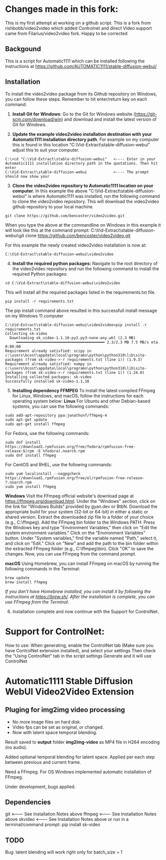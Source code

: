 # Changes made in this fork:
This is my first attempt at working on a github script. This is a fork from rishbobb/video2video which added Controlnet and direct Video support came from Filarius/video2video fork. Happy to be corrected

## Backgound 
This is a script for Automatic1111 which can be installed following the instructions at https://github.com/AUTOMATIC1111/stable-diffusion-webui/ 

## Installation
To install the video2video package from its Github repository on Windows, you can follow these steps. Remember to hit enter/return key on each command:

1. **Install Git for Windows**: Go to the Git for Windows website (https://git-scm.com/download/win) and download and install the latest version of Git for Windows.

2. **Update the example video2video installation destination with your Automatic1111 installation directory path**. For example on my computer this is found in this location "C:\Vid-Extract\stable-diffusion-webui" adjust this to suit your computer.
```shell
C:\>cd "C:\Vid-Extract\stable-diffusion-webui"   <---- Enter in your Automatic1111 installation directory path in the quotations. Then hit enter
C:\Vid-Extract\stable-diffusion-webui            <---- The prompt should now show your
```
3. **Clone the video2video repository to Automatic1111 location on your computer.**
In this example the above "C:\Vid-Extract\stable-diffusion-webui" is where Automatic1111 was installed, run the following command to clone the video2video repository. This will download the video2video github repository to your local machine.
```shell
git clone https://github.com/bencoster/video2video.git
```
When you type the above at the commandline on Windows in this example it will look like this at the command prompt:
C:\Vid-Extract\stable-diffusion-webui\git clone https://github.com/bencoster/video2video.git

For this example the newly created video2video installation is now at:
```shell
C:\Vid-Extract\stable-diffusion-webui\video2video
```
4. **Install the required python packages:** 
Navigate to the root directory of the video2video repository and run the following command to install the required Python packages:
```shell
cd C:\Vid-Extract\stable-diffusion-webui\video2video
```
This will install all the required packages listed in the requirements.txt file.
```shell
pip install -r requirements.txt
```
The pip install command above resulted in this successfull install message on my Windows 11 computer
```shell
C:\Vid-Extract\stable-diffusion-webui\video2video>pip install -r requirements.txt
Collecting sk-video
  Downloading sk_video-1.1.10-py2.py3-none-any.whl (2.3 MB)
     ━━━━━━━━━━━━━━━━━━━━━━━━━━━━━━━━━━━━━━━━ 2.3/2.3 MB 7.5 MB/s eta 0:00:00
Requirement already satisfied: scipy in c:\users\bcost\appdata\local\programs\python\python310\lib\site-packages (from sk-video->-r requirements.txt (line 1)) (1.9.3)
Requirement already satisfied: numpy in c:\users\bcost\appdata\local\programs\python\python310\lib\site-packages (from sk-video->-r requirements.txt (line 1)) (1.24.0)
Installing collected packages: sk-video
Successfully installed sk-video-1.1.10
```
5. **Installing dependency FFMPEG**
To install the latest compiled FFmpeg for Linux, Windows, and macOS, follow the instructions for each operating system below:
**Linux**
For Ubuntu and other Debian-based systems, you can use the following commands:
```shell
sudo add-apt-repository ppa:jonathonf/ffmpeg-4
sudo apt-get update
sudo apt-get install ffmpeg
```
For Fedora, use the following commands:
```shell
sudo dnf install https://download1.rpmfusion.org/free/fedora/rpmfusion-free-release-$(rpm -E %fedora).noarch.rpm
sudo dnf install ffmpeg
```
For CentOS and RHEL, use the following commands:
```shell
sudo yum localinstall --nogpgcheck https://download1.rpmfusion.org/free/el/rpmfusion-free-release-7.noarch.rpm
sudo yum install ffmpeg
```
**Windows**
Visit the FFmpeg official website's download page at https://ffmpeg.org/download.html.
Under the "Windows" section, click on the link for "Windows Builds" provided by gyan.dev or BtbN.
Download the appropriate build for your system (32-bit or 64-bit) in either a static or shared version.
Extract the downloaded zip file to a folder of your choice (e.g., C:\ffmpeg).
Add the FFmpeg bin folder to the Windows PATH:
Press the Windows key and type "Environment Variables," then click on "Edit the system environment variables."
Click on the "Environment Variables" button.
Under "System variables," find the variable named "Path," select it, and click on "Edit."
Click on "New" and add the path to the bin folder within the extracted FFmpeg folder (e.g., C:\ffmpeg\bin).
Click "OK" to save the changes.
Now, you can use FFmpeg from the command prompt.

**macOS**
Using Homebrew, you can install FFmpeg on macOS by running the following commands in the Terminal:

```shell
brew update
brew install ffmpeg
```
*If you don't have Homebrew installed, you can install it by following the instructions at https://brew.sh/.
After the installation is complete, you can use FFmpeg from the Terminal.*

6. Installation complete and now continue with the Support for ControlNet.

# Support for ControlNet:

How to use:
When generating, enable the ControlNet tab (Make sure you have ControlNet extension installed), and select your settings
Then check the "Using ControlNet" tab in the script settings
Generate and it will use ControlNet

# Automatic1111 Stable Diffusion WebUI Video2Video Extension

## Pluging for img2img video processing
- No more image files on hard disk.
- Video fps can be set as original, or changed.
- Now with latent space temporal blending.

Result saved to **output** folder **img2img-video** as MP4 file in H264 encoding (no audio). 

Added optional temporal blending for latent space. Applied per each step between previous and current frame.

Need a FFmpeg. For OS Windows implemented automatic installation of FFmpeg.

Under development, bugs applied.

## Dependencies
git       <--- See Installation Notes above
ffmpeg    <--- See Installation Notes above
skvideo   <--- See Installation Notes above or run in a terminal/command prompt: pip install sk-video

## TODO

Bug: latent blending will work right only for batch_size = 1
